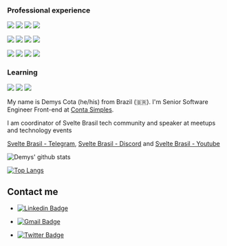 ### Professional experience

 <p> 
    <img src="http://views.whatilearened.today/views/github/Demysdcl/views.svg"/> 
    <img src="https://img.shields.io/badge/Back End-Java-2196F3"/>
    <img src="https://img.shields.io/badge/Back End-Kotlin-2196F3"/>
    <img src="https://img.shields.io/badge/Back End-Node-2196F3"/>
 </p>
 
 <p>   
    <img src="https://img.shields.io/badge/Front End-Svelte-2196F3"/>
    <img src="https://img.shields.io/badge/Front End-Vue-2196F3"/>
    <img src="https://img.shields.io/badge/Front End-React-2196F3"/>
    <img src="https://img.shields.io/badge/Front End-Angular-2196F3"/>
 </p>

  <p> 
    <img src="https://img.shields.io/badge/Mobile-Flutter-2196F3"/>
    <img src="https://img.shields.io/badge/Mobile-React Native-2196F3"/>
    <img src="https://img.shields.io/badge/Mobile-Android-2196F3"/>
    <img src="https://img.shields.io/badge/Mobile-Ionic-2196F3"/>
 </p>

### Learning

 <p> 
    <img src="https://img.shields.io/badge/Back End-Python-f55247"/>
    <img src="https://img.shields.io/badge/Back End-Go-f55247"/>
    <img src="https://img.shields.io/badge/Back End-Ruby-f55247"/>
 </p>


My name is Demys Cota (he/his) from Brazil (🇧🇷). I'm Senior Software Engineer Front-end at [Conta Simples](https://contasimples.com/). 

I am coordinator of Svelte Brasil tech community and speaker at meetups and technology events

[Svelte Brasil - Telegram](https://t.me/sveltebrasil), [Svelte Brasil - Discord](https://discord.gg/mEyG92) and [Svelte Brasil - Youtube](https://www.youtube.com/channel/UCp8jamqJRGg86eMnewxjWng)

![Demys' github stats](https://github-readme-stats.vercel.app/api?username=Demysdcl&show_icons=true&theme=tokyonight)

[![Top Langs](https://github-readme-stats.vercel.app/api/top-langs/?username=Demysdcl&hide=html)](https://github.com/anuraghazra/github-readme-stats)


##  Contact me

- [![Linkedin Badge](https://img.shields.io/badge/-DemysLima-blue?style=flat-square&logo=Linkedin&logoColor=white&link=https://www.linkedin.com/in/demys-lima/)](https://www.linkedin.com/in/demys-lima/)

- [![Gmail Badge](https://img.shields.io/badge/-demysdcl@gmail.com-c14438?style=flat-square&logo=Gmail&logoColor=white&link=mailto:demysdcl@gmail.com)](mailto:demysdcl@gmail.com)

- [![Twitter Badge](https://img.shields.io/badge/-@DemysCota-blue?style=flat-square&logo=Twitter&logoColor=white&link=https://twitter.com/DemysCota)](https://twitter.com/DemysCota)


